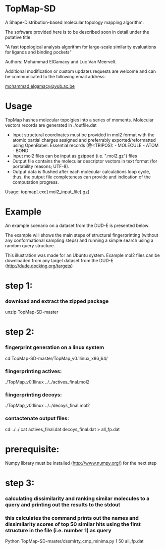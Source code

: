 TopMap-SD
=========

A Shape-Distribution-based molecular topology mapping algorithm.


The software provided here is to be described soon in detail under the putative title:

"A fast topological analysis algorithm for large-scale similarity evaluations for ligands
and binding pockets"

Authors: Mohammad ElGamacy and Luc Van Meervelt.



Additional modification or custom updates requests are welcome and can
be communicated to the following email address: 

mohammad.elgamacy@vub.ac.be

Usage
=====

TopMap hashes molecular topolgies into a series of moments.
Molecular vectors records are generated in ./outfile.dat

- Input structural coordinates must be provided in mol2 format
    with the atomic partial charges assigned and preferrably
    exported/reformatted using OpenBabel.
    Essential records (@<TRIPOS):
        - MOLECULE
        - ATOM
        - BOND
- Input mol2 files can be input as gzipped (i.e. ".mol2.gz") files
- Output file contains the molecular descriptor vectors
    in text format (for portability reasons; UTF-8).
- Output data is flushed after each molecular calculations loop
    cycle, thus, the output file completeness can provide and
    indication of the computation progress.

Usage:
topmap[.exe] mol2_input_file[.gz]

Example
=======

An example scenario on a dataset from the DUD-E is presented below:

The example will shows the main steps of structural fingerprinting (without any conformational sampling steps) and running a simple search using a random query structure.

This illustration was made for an Ubuntu system. Example mol2 files can be downloaded from any target dataset from the DUD-E (http://dude.docking.org/targets)

# step 1:
### download and extract the zipped package
unzip TopMap-SD-master

# step 2:
### fingerprint generation on a linux system
cd TopMap-SD-master/TopMap_v0.1linux_x86_64/
### fiingerprinting actives:
./TopMap_v0.1linux ../../actives_final.mol2 
### fiingerprinting decoys:
./TopMap_v0.1linux ../../decoys_final.mol2 
### contactenate output files:
cd ../../
cat actives_final.dat decoys_final.dat > all_fp.dat

# prerequisite:
Numpy library must be installed (http://www.numpy.org/) for the next step

# step 3:
### calculating dissimilarity and ranking similar molecules to a query and printing out the results to the stdout
### this calculates the command prints out the names and dissimilarity scores of top 50 similar hits using the first structure in the file (i.e. number 1) as query
Python TopMap-SD-master/dssmlrty_cmp_minima.py 1 50 all_fp.dat
